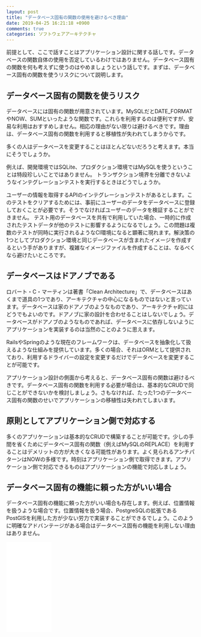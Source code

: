 ```yaml
---
layout: post
title: "データベース固有の関数の使用を避けるべき理由"
date: 2019-04-25 16:21:18 +0900
comments: true
categories: ソフトウェアアーキテクチャ
---
```

前提として、ここで話すことはアプリケーション設計に関する話しです。データベースの関数自体の使用を否定しているわけではありません。データベース固有の関数を何も考えずに使うのはやめましょうという話しです。まずは、データベース固有の関数を使うリスクについて説明します。

## データベース固有の関数を使うリスク

データベースには固有の関数が用意されています。MySQLだとDATE_FORMATやNOW、SUMといったような関数です。これらを利用するのは便利ですが、安易な利用はおすすめしません。相応の理由がない限りは避けるべきです。理由は、データベース固有の関数を利用すると移植性が失われてしまうからです。

多くの人はデータベースを変更することはほとんどないだろうと考えます。本当にそうでしょうか。

例えば、開発環境ではSQLite、プロダクション環境ではMySQLを使うということは特段珍しいことではありません。
トランザクション境界を分離できないようなインテグレーションテストを実行するときはどうでしょうか。

ユーザーの情報を取得するAPIのインテグレーションテストがあるとします。このテストをクリアするためには、事前にユーザーのデータをデータベースに登録しておくことが必要です。そうでなければユーザーのデータを検証することができません。
テスト用のデータベースを共有で利用していた場合、一時的に作成されたテストデータが他のテストに影響するようになるでしょう。この問題は複数のテストが同時に実行されるようなCI環境になると顕著に現れます。解決策の1つとしてプロダクション環境と同じデータベースが含まれたイメージを作成するという手がありますが、複雑なイメージファイルを作成することは、なるべくなら避けたいところです。

## データベースはドアノブである

ロバート・C・マーティンは著書「Clean Architecture」で、データベースはあくまで道具の1つであり、アーキテクチャの中心になるものではないと言っています。データベースは家のドアノブのようなものであり、アーキテクチャ的にはどうでもよいのです。ドアノブに家の設計を合わせることはしないでしょう。データベースがドアノブのようなものであれば、データベースに依存しないようにアプリケーションを実装するのは当然のことのように思えます。

RailsやSpringのような現在のフレームワークは、データベースを抽象化して扱えるような仕組みを提供しています。多くの場合、それはORMとして提供されており、利用するドライバーの設定を変更するだけでデータベースを変更することが可能です。

アプリケーション設計の側面から考えると、データベース固有の関数は避けるべきです。データベース固有の関数を利用する必要が場合は、基本的なCRUDで同じことができないかを検討しましょう。さもなければ、たった1つのデータベース固有の関数のせいでアプリケーションの移植性は失われてしまいます。

## 原則としてアプリケーション側で対応する

多くのアプリケーションは基本的なCRUDで構築することが可能です。少しの手間を省くためにデータベース固有の関数（例えばMySQLのREPLACE）を利用することはデメリットの方が大きくなる可能性があります。よく見られるアンチパターンはNOWの多様です。時刻はアプリケーション側で取得できます。アプリケーション側で対応できるものはアプリケーションの機能で対応しましょう。

## データベース固有の機能に頼った方がいい場合

データベース固有の機能に頼った方がいい場合も存在します。例えば、位置情報を扱うような場合です。位置情報を扱う場合、PostgreSQLの拡張であるPostGISを利用した方が少ない労力で実装することができるでしょう。このように明確なアドバンテージがある場合はデータベース固有の機能を利用しない理由はありません。

<iframe style="width:120px;height:240px;" marginwidth="0" marginheight="0" scrolling="no" frameborder="0" src="//rcm-fe.amazon-adsystem.com/e/cm?lt1=_blank&bc1=000000&IS2=1&bg1=FFFFFF&fc1=000000&lc1=0000FF&t=syoyama-22&language=ja_JP&o=9&p=8&l=as4&m=amazon&f=ifr&ref=as_ss_li_til&asins=4048930656&linkId=bd16a1851920993a41c2031b32cd6769"></iframe>
